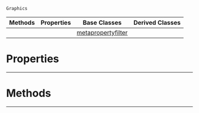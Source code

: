  `Graphics`

|Methods|Properties|Base Classes|Derived Classes|
|---|---|---|---|
| | |[metapropertyfilter](https://plasmaengine.github.io/PlasmaDocs/Plasma1/C++/code_reference/class_reference/metapropertyfilter.md)| |


 #  Properties


---  
 #  Methods


---  
 

 